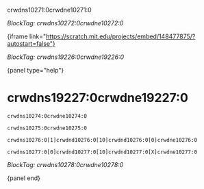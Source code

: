 crwdns10271:0crwdne10271:0

*BlockTag: crwdns10272:0crwdne10272:0*

{iframe link="https://scratch.mit.edu/projects/embed/148477875/?autostart=false"}

*BlockTag: crwdns19226:0crwdne19226:0*

{panel type="help"}

# crwdns19227:0crwdne19227:0

<pre><code class="scratch:split:random">crwdns10274:0crwdne10274:0
</code></pre>

<pre><code class="scratch:split:random">crwdns10275:0crwdne10275:0
</code></pre>

<pre><code class="scratch:split:random">crwdns10276:0[1]crwdnd10276:0[10]crwdnd10276:0[0]crwdne10276:0
</code></pre>

<pre><code class="scratch:split:random">crwdns10277:0[0]crwdnd10277:0[10]crwdnd10277:0[X]crwdne10277:0
</code></pre>

*BlockTag: crwdns10278:0crwdne10278:0*

{panel end}